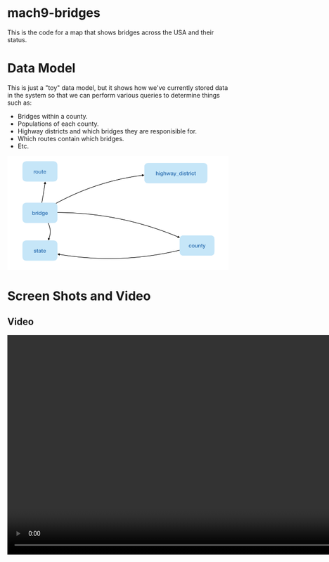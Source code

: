 # mach9-bridges

This is the code for a map that shows bridges across the USA and their status.

# Data Model

This is just a "toy" data model, but it shows how we've currently stored data in the system so that
we can perform various queries to determine things such as:

- Bridges within a county.
- Populations of each county.
- Highway districts and which bridges they are responisible for.
- Which routes contain which bridges.
- Etc.

![alt text](https://github.com/frisbeefish/mach9-bridges/blob/main/images/dbmodel.png?raw=true)

# Screen Shots and Video

## Video

<video src="https://github.com/frisbeefish/mach9-bridges/blob/main/images/bridge-inspector.mov" width="1000" />

![alt text](https://github.com/frisbeefish/mach9-bridges/blob/main/images/bridge-inspector.mov?raw=true)

## Landing (Pennsylvania selected by default)

![alt text](https://github.com/frisbeefish/mach9-bridges/blob/main/images/landing.png?raw=true)

## Bridge Selected 1

![alt text](https://github.com/frisbeefish/mach9-bridges/blob/main/images/bridge-selected-1.png?raw=true)

## Drill Down 1

![alt text](https://github.com/frisbeefish/mach9-bridges/blob/main/images/drill-down-1.png?raw=true)

## Drill Down 2

![alt text](https://github.com/frisbeefish/mach9-bridges/blob/main/images/drill-down-2.png?raw=true)

## Drill Down 3

![alt text](https://github.com/frisbeefish/mach9-bridges/blob/main/images/drill-down-3.png?raw=true)

## Bridge Selected 2

![alt text](https://github.com/frisbeefish/mach9-bridges/blob/main/images/bridge-selected-2.png?raw=true)
